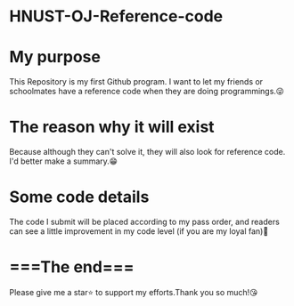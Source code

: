 # HNUST-OJ-Reference-code
# My purpose
This Repository is my first Github program.
I want to let my friends or schoolmates have a reference code when they are doing programmings.😜
# The reason why it will exist
Because although they can't solve it, they will also look for reference code. I'd better make a summary.😁
# Some code details
The code I submit will be placed according to my pass order, and readers can see a little improvement in my code level (if you are my loyal fan)🤔
# ===The end===
Please give me a star⭐ to support my efforts.Thank you so much!😘
